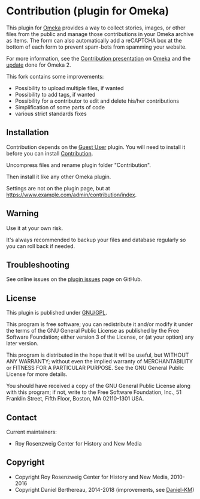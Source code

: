 Contribution (plugin for Omeka)
===============================


This plugin for [Omeka] provides a way to collect stories, images, or other
files from the public and manage those contributions in your Omeka archive as
items. The form can also automatically add a reCAPTCHA box at the bottom of each
form to prevent spam-bots from spamming your website.

For more information, see the [Contribution presentation] on [Omeka] and the
[update] done for Omeka 2.

This fork contains some improvements:

* Possibility to upload multiple files, if wanted
* Possibility to add tags, if wanted
* Possibility for a contributor to edit and delete his/her contributions
* Simplification of some parts of code
* various strict standards fixes


Installation
------------

Contribution depends on the [Guest User] plugin. You will need to install it
before you can install [Contribution].

Uncompress files and rename plugin folder "Contribution".

Then install it like any other Omeka plugin.

Settings are not on the plugin page, but at https://www.example.com/admin/contribution/index.


Warning
-------

Use it at your own risk.

It's always recommended to backup your files and database regularly so you can
roll back if needed.


Troubleshooting
---------------

See online issues on the [plugin issues] page on GitHub.


License
-------

This plugin is published under [GNU/GPL].

This program is free software; you can redistribute it and/or modify it under
the terms of the GNU General Public License as published by the Free Software
Foundation; either version 3 of the License, or (at your option) any later
version.

This program is distributed in the hope that it will be useful, but WITHOUT
ANY WARRANTY; without even the implied warranty of MERCHANTABILITY or FITNESS
FOR A PARTICULAR PURPOSE. See the GNU General Public License for more
details.

You should have received a copy of the GNU General Public License along with
this program; if not, write to the Free Software Foundation, Inc.,
51 Franklin Street, Fifth Floor, Boston, MA 02110-1301 USA.


Contact
-------

Current maintainers:

* Roy Rosenzweig Center for History and New Media


Copyright
---------

* Copyright Roy Rosenzweig Center for History and New Media, 2010-2016
* Copyright Daniel Berthereau, 2014-2018 (improvements, see [Daniel-KM])


[Omeka]: https://omeka.org
[Contribution presentation]: http://omeka.org/codex/Plugins/Contribution
[update]: http://omeka.org/codex/Plugins/Contribution_2.0
[Contribution]: https://github.com/Omeka/plugin-Contribution
[plugin issues]: https://github.com/Omeka/plugin-Contribution/issues
[Guest User]: https://github.com/Omeka/plugin-GuestUser
[GNU/GPL]: https://www.gnu.org/licenses/gpl-3.0.html "GNU/GPL v3"
[Daniel-KM]: https://github.com/Daniel-KM "Daniel Berthereau"
